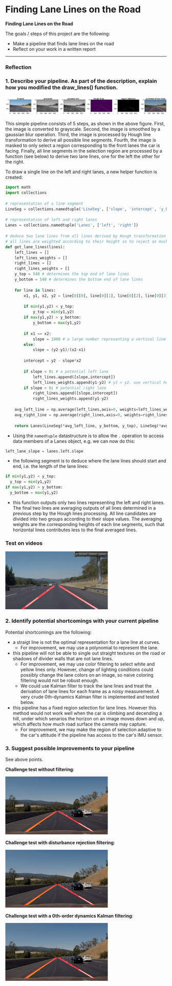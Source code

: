 # **Finding Lane Lines on the Road** 

**Finding Lane Lines on the Road**

The goals / steps of this project are the following:
* Make a pipeline that finds lane lines on the road
* Reflect on your work in a written report


[//]: # (Image References)

[image1]: ./examples/grayscale.jpg "Grayscale"

---

### Reflection

### 1. Describe your pipeline. As part of the description, explain how you modified the draw_lines() function.

![pipeline](./pipeline.png)

This simple pipeline consists of 5 steps, as shown in the above figure. First, the image is converted to grayscale. Second, the image is smoothed by a gaussian blur operation. Third, the image is processed by Hough line transformation to derive all possible line segments. Fourth, the image is masked to only select a region corresponding to the front lanes the car is facing. Finally, all line segments in the selection region are processed by a function (see below) to derive two lane lines, one for the left the other for the right.

To draw a single line on the left and right lanes, a new helper function is created: 
```python
import math
import collections

# representation of a line segment
LineSeg = collections.namedtuple('LineSeg', ['slope', 'intercept', 'y_bottom', 'y_top'])

# representation of left and right lanes
Lanes = collections.namedtuple('Lanes', ['left', 'right'])

# deduce two lane lines from all lines derived by Hough transformation
# all lines are weighted according to their height so to reject as much as possible the contribution from horizontal lines.
def get_lane_lines(lines):
    left_lines = []
    left_lines_weights = []
    right_lines = []
    right_lines_weights = []
    y_top = 540 # determines the top end of lane lines
    y_bottom = 540 # determines the bottom end of lane lines
    
    for line in lines:
        x1, y1, x2, y2 = line[0][0], line[0][1], line[0][2], line[0][3]

        if min(y1,y2) < y_top:
            y_top = min(y1,y2)
        if max(y1,y2) > y_bottom:
            y_bottom = max(y1,y2)
        
        if x1 == x2:
            slope = 1000 # a large number representing a vertical line
        else:
            slope = (y2-y1)/(x2-x1)
            
        intercept = y2 - slope*x2
        
        if slope < 0: # a potential left lane
            left_lines.append([slope,intercept])
            left_lines_weights.append(y1-y2) # y1 > y2. use vertical height as weights to reject horizontal lines
        if slope > 0: # potential right lane
            right_lines.append([slope,intercept])
            right_lines_weights.append(y1-y2) 
        
    avg_left_line = np.average(left_lines,axis=0, weights=left_lines_weights)    
    avg_right_line = np.average(right_lines,axis=0, weights=right_lines_weights)
    
    return Lanes(LineSeg(*avg_left_line, y_bottom, y_top), LineSeg(*avg_right_line, y_bottom, y_top))
```
* Using the `namedtuple` datastructure is to allow the `.` operation to access data members of a Lanes object, e.g. we can now do this:
```python
left_lane_slope = lanes.left.slope
```

* the following segment is to deduce where the lane lines should start and end, i.e. the length of the lane lines:
```python
if min(y1,y2) < y_top:
  y_top = min(y1,y2)
if max(y1,y2) > y_bottom:
  y_bottom = max(y1,y2)
```

* this function outputs only two lines representing the left and right lanes. The final two lines are averaging outputs of all lines determined in a previous step by the Hough lines processing. All line candidates are divided into two groups according to their slope values. The averaging weights are the corresponding heights of each line segments, such that horizontal lines contributes less to the final averaged lines.

### Test on videos
![solideWhiteRight](./solidWhiteRight.mp4.gif)


### 2. Identify potential shortcomings with your current pipeline

Potential shortcomings are the following:
* a straigt line is not the optimal representation for a lane line at curves.
    * For improvement, we may use a polynomial to represent the lane.
* this pipeline will not be able to single out straight textures on the road or shadows of divider walls that are not lane lines.
    * For improvement, we may use color filtering to select white and yellow lines only. However, change of lighting conditions could possibly change the lane colors on an image, so naive coloring filtering would not be robust enough.
    * We could use Kalman filter to track the lane lines and treat the derivation of lane lines for each frame as a noisy measurement. A very crude 0th-dynamics Kalman filter is implemented and tested below.
* this pipeline has a fixed region selection for lane lines. However this method would not work well when the car is climbing and decending a hill, under which senarios the horizon on an image moves down and up, which affects how much road surface the camera may capture.
    * For improvement, we may make the region of selection adaptive to the car's attitude if the pipeline has access to the car's IMU sensor.

### 3. Suggest possible improvements to your pipeline
See above points.

**Challenge test without filtering**:

![challenge](./challenge.mp4.gif)

**Challenge test with disturbance rejection filtering**:

![challengeDR](./challenge-DR-output.mp4.gif)

**Challenge test with a 0th-order dynamics Kalman filtering**:

![challengeKF](./challenge-DR-output.mp4.gif)
